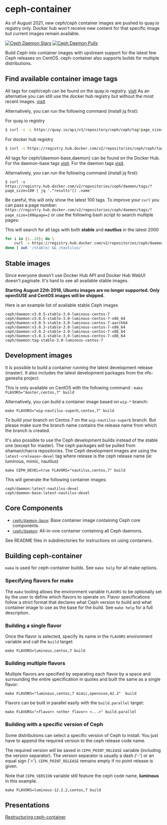 ceph-container
==============

As of August 2021, new ceph/ceph container images are pushed to quay.io registry only.
Docker hub won't receive new content for that specific image but current images remain available.

[![Ceph Daemon Stars](https://img.shields.io/docker/stars/ceph/daemon.svg)](https://hub.docker.com/r/ceph/daemon)
[![Ceph Daemon Pulls](https://img.shields.io/docker/pulls/ceph/daemon.svg)](https://hub.docker.com/r/ceph/daemon)

Build Ceph into container images with upstream support for the latest few Ceph
releases on CentOS. ceph-container also supports builds for multiple distributions.

Find available container image tags
-----------------------------------

All tags for ceph/ceph can be found on the quay.io registry.
[visit](https://quay.io/repository/ceph/ceph?tab=tags)
As an alternative you can still use the docker hub registry but without the most recent images.
[visit](https://hub.docker.com/r/ceph/ceph/tags)

Alternatively, you can run the following command (install jq first):

For quay.io registry
```bash
$ curl -s -L https://quay.io/api/v1/repository/ceph/ceph/tag?page_size=100 | jq '."tags"[] .name'
```
For docker hub registry
```bash
$ curl -s https://registry.hub.docker.com/v2/repositories/ceph/ceph/tags/?page_size=100 | jq '."results"[] .name'
```

All tags for ceph/{daemon-base,daemon} can be found on the Docker Hub.
For the daemon-base tags [visit](https://hub.docker.com/r/ceph/daemon-base/tags/).
For the daemon tags [visit](https://hub.docker.com/r/ceph/daemon/tags/).

Alternatively, you can run the following command (install jq first):

```
$ curl -s https://registry.hub.docker.com/v2/repositories/ceph/daemon/tags/?page_size=100 | jq '."results"[] .name'
```


Be careful, this will only show the latest 100 tags.  To improve your `curl` you can pass a page number: `https://registry.hub.docker.com/v2/repositories/ceph/daemon/tags/?page_size=100&page=2` or use the following bash script to search multiple pages:

This will search for all tags with both **stable** and **nautlius** in the latest 2000

```bash
for i in {1..20}; do \
    curl -s https://registry.hub.docker.com/v2/repositories/ceph/daemon/tags/?page_size=100\&page=$i | jq '."results"[] .name'; \
done | awk '/stable/ && /nautilus/'
```

Stable images
-------------
Since everyone doesn't use Docker Hub API and Docker Hub WebUI doesn't paginate. It's hard to see all available stable images.

**Starting August 22th 2018, Ubuntu images are no longer supported. Only openSUSE and CentOS images will be shipped.**

Here is an example list of available stable Ceph images

```
ceph/daemon:v3.0.5-stable-3.0-luminous-centos-7
ceph/daemon:v3.0.5-stable-3.0-luminous-centos-7-x86_64
ceph/daemon:v3.0.5-stable-3.0-luminous-centos-7-aarch64
ceph/daemon:v3.0.3-stable-3.0-luminous-centos-7-x86_64
ceph/daemon:v3.0.2-stable-3.0-luminous-centos-7-x86_64
ceph/daemon:v3.0.1-stable-3.0-luminous-centos-7-x86_64
ceph/daemon:tag-stable-3.0-luminous-centos-7
```

Development images
------------------
It is possible to build a container running the latest development release (master). It also includes the latest development packages from the nfs-ganesha project.

This is only available on CentOS with the following command :
`make FLAVORS="master,centos,7" build`

Alternatively, you can build a container image based on `wip-*` branch:

`make FLAVORS="wip-nautilus-superb,centos,7" build`

To build your branch on Centos 7 on the `wip-nautilus-superb` branch. But please make sure the
branch name contains the release name from which the branch is created.

It's also possible to use the Ceph development builds instead of the stable one (except for master).
The ceph packages will be pulled from shaman/chacra repositories.
The Ceph development images are using the `latest-<release>-devel` tag where release is the ceph
release name (ie: luminous, mimic, nautilus)

`make CEPH_DEVEL=true FLAVORS="nautilus,centos,7" build`

This will generate the following container images:

```
ceph/daemon:latest-nautilus-devel
ceph/daemon-base:latest-nautilus-devel
```

Core Components
---------------

- [`ceph/daemon-base`](src/daemon-base/): Base container image containing Ceph core components.
- [`ceph/daemon`](src/daemon/): All-in-one container containing all Ceph daemons.

See README files in subdirectories for instructions on using containers.


Building ceph-container
-----------------------
`make` is used for ceph-container builds. See `make help` for all make options.

### Specifying flavors for make
The `make` tooling allows the environment variable `FLAVORS` to be optionally set by the user to
define which flavors to operate on. Flavor specifications follow a strict format that declares what
Ceph version to build and what container image to use as the base for the build. See `make help` for
a full description.

### Building a single flavor
Once the flavor is selected, specify its name in the `FLAVORS` environment variable and call the
`build` target:
```
make FLAVORS=luminous,centos,7 build
```

### Building multiple flavors
Multiple flavors are specified by separating each flavor by a space and surrounding the entire
specification in quotes and built the same as a single flavor:
```
make FLAVORS="luminous,centos,7 mimic,opensuse,42.3"  build
```

Flavors can be built in parallel easily with the `build.parallel` target:
```
make FLAVORS="<flavor> <other flavor> <...>" build.parallel
```

### Building with a specific version of Ceph
Some distributions can select a specific version of Ceph to install.
You just have to append the required version to the ceph release code name.

The required version will be saved in `CEPH_POINT_RELEASE` variable (including the version separator).
The version separator is usually a dash ('-') or an equal sign ('=').
`CEPH_POINT_RELEASE` remains empty if no point release is given.

Note that `CEPH_VERSION` variable still feature the ceph code name, **luminous** in this example.

```
make FLAVORS=luminous-12.2.2,centos,7 build
```

## Presentations

<p><a href="https://docs.google.com/presentation/d/e/2PACX-1vQsN2ywxSibTSH-p-0PpNWpKTSfSSLx3gApetKzmuLiMwKm0Sk9mg-Swnae-m5tKkHwCGULDfFOJsvJ/pub?start=false&loop=false&delayms=3000"> Restructuring ceph-container </a></p>
